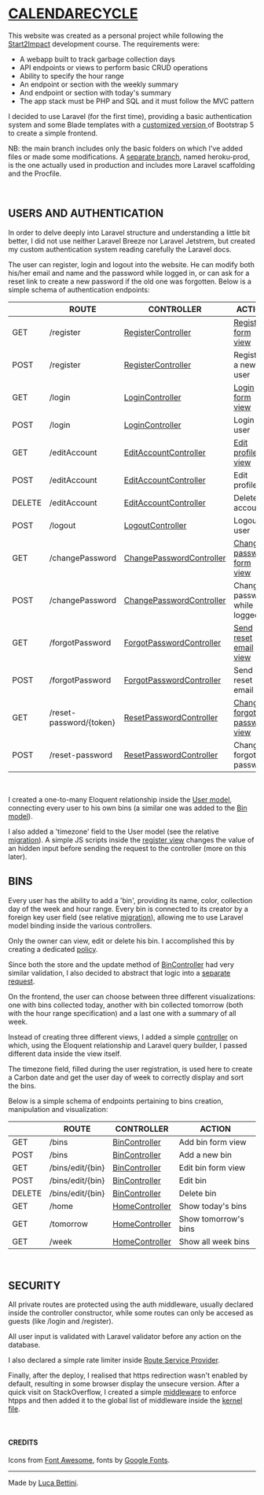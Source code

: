 # [CALENDARECYCLE](https://calendarecycle.herokuapp.com)

This website was created as a personal project while following the [Start2Impact](https://www.start2impact.it/) development course.
The requirements were:

- A webapp built to track garbage collection days
- API endpoints or views to perform basic CRUD operations
- Ability to specify the hour range
- An endpoint or section with the weekly summary
- And endpoint or section with today's summary
- The app stack must be PHP and SQL and it must follow the MVC pattern

I decided to use Laravel (for the first time), providing a basic authentication system and some Blade templates with a [customized version ](https://github.com/lucabettini/calendarecycle/blob/main/resources/sass/_variables.scss)of Bootstrap 5 to create a simple frontend. 

NB: the main branch includes only the basic folders on which I've added files or made some modifications. A [separate branch](https://github.com/lucabettini/calendarecycle/tree/heroku-prod), named heroku-prod, is the one actually used in production and includes more Laravel scaffolding and the Procfile. 

<br>

## USERS AND AUTHENTICATION

In order to delve deeply into Laravel structure and understanding a little bit better, I did not use neither Laravel Breeze nor Laravel Jetstrem, but created my custom authentication system reading carefully the Laravel docs. 

The user can register, login and logout into the website. He can modify both his/her email and name and the password while logged in, or can ask for a reset link to create a new password if the old one was forgotten. Below is a simple schema of authentication endpoints:

|        | ROUTE               | CONTROLLER      | ACTION                          |
| ------ | ------------------- | --------------- | ------------------------------- |
| GET    | /register           | [RegisterController](https://github.com/lucabettini/calendarecycle/blob/main/app/Http/Controllers/Auth/RegisterController.php) | [Register form view](https://github.com/lucabettini/calendarecycle/blob/main/resources/views/auth/register.blade.php)           |
| POST   | /register           | [RegisterController](https://github.com/lucabettini/calendarecycle/blob/main/app/Http/Controllers/Auth/RegisterController.php) | Register a new user                 |
| GET    | /login              | [LoginController](https://github.com/lucabettini/calendarecycle/blob/main/app/Http/Controllers/Auth/LoginController.php) | [Login form view](https://github.com/lucabettini/calendarecycle/blob/main/resources/views/auth/login.blade.php)           |
| POST   | /login              | [LoginController](https://github.com/lucabettini/calendarecycle/blob/main/app/Http/Controllers/Auth/LoginController.php) | Login user                 |
| GET    | /editAccount           | [EditAccountController](https://github.com/lucabettini/calendarecycle/blob/main/app/Http/Controllers/Auth/EditAccountController.php) | [Edit profile view](https://github.com/lucabettini/calendarecycle/blob/main/resources/views/auth/edit-profile.blade.php)           |
| POST   | /editAccount           | [EditAccountController](https://github.com/lucabettini/calendarecycle/blob/main/app/Http/Controllers/Auth/EditAccountController.php) | Edit profile               |
| DELETE    | /editAccount           | [EditAccountController](https://github.com/lucabettini/calendarecycle/blob/main/app/Http/Controllers/Auth/EditAccountController.php) | Delete account           |
| POST   | /logout           | [LogoutController](https://github.com/lucabettini/calendarecycle/blob/main/app/Http/Controllers/Auth/LogoutController.php) | Logout user            |
| GET    | /changePassword           | [ChangePasswordController](https://github.com/lucabettini/calendarecycle/blob/main/app/Http/Controllers/Auth/ChangePasswordController.php) | [Change password form view](https://github.com/lucabettini/calendarecycle/blob/main/resources/views/auth/change-password.blade.php)          |
| POST   | /changePassword           | [ChangePasswordController](https://github.com/lucabettini/calendarecycle/blob/main/app/Http/Controllers/Auth/ChangePasswordController.php) | Change password while logged in                 |
| GET    | /forgotPassword           | [ForgotPasswordController](https://github.com/lucabettini/calendarecycle/blob/main/app/Http/Controllers/Auth/ForgotPasswordController.php) | [Send reset email view](https://github.com/lucabettini/calendarecycle/blob/main/resources/views/auth/forgot-password.blade.php)         |
| POST   | /forgotPassword           | [ForgotPasswordController](https://github.com/lucabettini/calendarecycle/blob/main/app/Http/Controllers/Auth/ForgotPasswordController.php)  | Send reset email                |
| GET    | /reset-password/{token}           | [ResetPasswordController](https://github.com/lucabettini/calendarecycle/blob/main/app/Http/Controllers/Auth/ResetPasswordController.php) | [Change forgotten password view](https://github.com/lucabettini/calendarecycle/blob/main/resources/views/auth/reset-password.blade.php)          |
| POST   | /reset-password           | [ResetPasswordController](https://github.com/lucabettini/calendarecycle/blob/main/app/Http/Controllers/Auth/ResetPasswordController.php) | Change forgotten password                |

<br>

I created a one-to-many Eloquent relationship inside the [User model](https://github.com/lucabettini/calendarecycle/blob/main/app/Models/User.php), connecting every user to his own bins (a similar one was added to the [Bin model](https://github.com/lucabettini/calendarecycle/blob/main/app/Models/Bin.php)). 


I also added a 'timezone' field to the User model (see the relative  [migration](https://github.com/lucabettini/calendarecycle/blob/main/database/migrations/2021_05_14_110503_add_timezone_to_users_table.php)). A simple JS scripts inside the [register view](https://github.com/lucabettini/calendarecycle/blob/main/resources/views/auth/register.blade.php) changes the value of an hidden input before sending the request to the controller (more on this later). 

## BINS 

Every user has the ability to add a 'bin', providing its name, color, collection day of the week and hour range. Every bin is connected to its creator by a foreign key user field (see relative [migration](https://github.com/lucabettini/calendarecycle/blob/main/database/migrations/2021_05_14_081529_create_bins_table.php)), allowing me to use Laravel model binding inside the various controllers.

Only the owner can view, edit or delete his bin. I accomplished this by creating a dedicated [policy](https://github.com/lucabettini/calendarecycle/blob/main/app/Policies/BinPolicy.php).

Since both the store and the update  method of [BinController](https://github.com/lucabettini/calendarecycle/blob/main/app/Http/Controllers/BinController.php) had very similar validation, I also decided to abstract that logic into a [separate request](https://github.com/lucabettini/calendarecycle/blob/main/app/Http/Requests/BinRequest.php).

On the frontend, the user can choose between three different visualizations: one with bins collected today, another with bin collected tomorrow (both with the hour range specification) and a last one with a summary of all week. 

Instead of creating three different views, I added a simple [controller](https://github.com/lucabettini/calendarecycle/blob/main/app/Http/Controllers/HomeController.php) on which, using the Eloquent relationship and Laravel query builder, I passed different data inside the view itself. 

The timezone field, filled during the user registration, is used here to create a Carbon date and get the user day of week to correctly display and sort the bins. 

Below is a simple schema of endpoints pertaining to bins creation, manipulation and visualization:


|        | ROUTE               | CONTROLLER      | ACTION                          |
| ------ | ------------------- | --------------- | ------------------------------- |
| GET    | /bins           | [BinController](https://github.com/lucabettini/calendarecycle/blob/main/app/Http/Controllers/BinController.php) | Add bin form view          |
| POST    | /bins           | [BinController](https://github.com/lucabettini/calendarecycle/blob/main/app/Http/Controllers/BinController.php) | Add a new bin           |
| GET    | /bins/edit/{bin}           | [BinController](https://github.com/lucabettini/calendarecycle/blob/main/app/Http/Controllers/BinController.php) | Edit bin form view            |
| POST    | /bins/edit/{bin}           | [BinController](https://github.com/lucabettini/calendarecycle/blob/main/app/Http/Controllers/BinController.php) | Edit bin           |
| DELETE    | /bins/edit/{bin}           | [BinController](https://github.com/lucabettini/calendarecycle/blob/main/app/Http/Controllers/BinController.php) | Delete bin           |
| GET    | /home           | [HomeController](https://github.com/lucabettini/calendarecycle/blob/main/app/Http/Controllers/HomeController.php) | Show today's bins         |
| GET    | /tomorrow           | [HomeController](https://github.com/lucabettini/calendarecycle/blob/main/app/Http/Controllers/HomeController.php) | Show tomorrow's bins         |
| GET    | /week           | [HomeController](https://github.com/lucabettini/calendarecycle/blob/main/app/Http/Controllers/HomeController.php) | Show all week bins        |

<br>

## SECURITY

All private routes are protected using the auth middleware, usually declared inside the controller constructor, while some routes can only be accesed as guests (like /login and /register). 

All user input is validated with Laravel validator before any action on the database. 

I also declared a simple rate limiter inside [Route Service Provider](https://github.com/lucabettini/calendarecycle/blob/main/app/Providers/RouteServiceProvider.php). 

Finally, after the deploy, I realised that https redirection wasn't enabled by default, resulting in some browser display the unsecure version. After a quick visit on StackOverflow, I created a simple [middleware](https://github.com/lucabettini/calendarecycle/blob/main/app/Http/Middleware/EnforceHttps.php) to enforce htpps and then added it to the global list of middleware inside the [kernel file](https://github.com/lucabettini/calendarecycle/blob/main/app/Http/Kernel.php). 

<br>

#### CREDITS

Icons from [Font Awesome](https://fontawesome.com/ 'Font Awesome'), fonts by [Google Fonts](https://fonts.google.com/ 'Google Fonts'). 

---

Made by [Luca Bettini](https://lucabettini.github.io/). 
